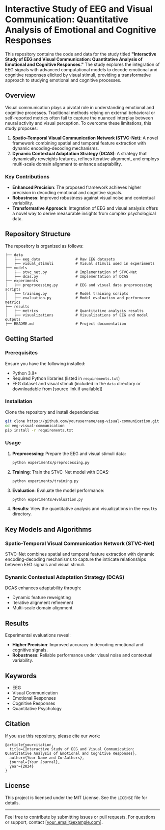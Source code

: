 # Interactive Study of EEG and Visual Communication: Quantitative Analysis of Emotional and Cognitive Responses

This repository contains the code and data for the study titled **"Interactive Study of EEG and Visual Communication: Quantitative Analysis of Emotional and Cognitive Responses."** The study explores the integration of EEG signals with advanced computational models to decode emotional and cognitive responses elicited by visual stimuli, providing a transformative approach to studying emotional and cognitive processes.

## Overview
Visual communication plays a pivotal role in understanding emotional and cognitive processes. Traditional methods relying on external behavioral or self-reported metrics often fail to capture the nuanced interplay between neural activity and visual perception. To overcome these limitations, this study proposes:

1. **Spatio-Temporal Visual Communication Network (STVC-Net)**: A novel framework combining spatial and temporal feature extraction with dynamic encoding-decoding mechanisms.
2. **Dynamic Contextual Adaptation Strategy (DCAS)**: A strategy that dynamically reweights features, refines iterative alignment, and employs multi-scale domain alignment to enhance adaptability.

### Key Contributions
- **Enhanced Precision**: The proposed framework achieves higher precision in decoding emotional and cognitive signals.
- **Robustness**: Improved robustness against visual noise and contextual variability.
- **Transformative Approach**: Integration of EEG and visual analysis offers a novel way to derive measurable insights from complex psychological data.

## Repository Structure
The repository is organized as follows:

```
├── data
│   ├── eeg_data                # Raw EEG datasets
│   ├── visual_stimuli          # Visual stimuli used in experiments
├── models
│   ├── stvc_net.py             # Implementation of STVC-Net
│   ├── dcas.py                 # Implementation of DCAS
├── experiments
│   ├── preprocessing.py        # EEG and visual data preprocessing scripts
│   ├── training.py             # Model training scripts
│   ├── evaluation.py           # Model evaluation and performance metrics
├── results
│   ├── metrics                 # Quantitative analysis results
│   ├── visualizations          # Visualizations of EEG and model outputs
├── README.md                   # Project documentation
```

## Getting Started

### Prerequisites
Ensure you have the following installed:
- Python 3.8+
- Required Python libraries (listed in `requirements.txt`)
- EEG dataset and visual stimuli (included in the `data` directory or downloadable from [source link if available])

### Installation
Clone the repository and install dependencies:

```bash
git clone https://github.com/yourusername/eeg-visual-communication.git
cd eeg-visual-communication
pip install -r requirements.txt
```

### Usage

1. **Preprocessing**: Prepare the EEG and visual stimuli data:
   ```bash
   python experiments/preprocessing.py
   ```

2. **Training**: Train the STVC-Net model with DCAS:
   ```bash
   python experiments/training.py
   ```

3. **Evaluation**: Evaluate the model performance:
   ```bash
   python experiments/evaluation.py
   ```

4. **Results**: View the quantitative analysis and visualizations in the `results` directory.

## Key Models and Algorithms

### Spatio-Temporal Visual Communication Network (STVC-Net)
STVC-Net combines spatial and temporal feature extraction with dynamic encoding-decoding mechanisms to capture the intricate relationships between EEG signals and visual stimuli.

### Dynamic Contextual Adaptation Strategy (DCAS)
DCAS enhances adaptability through:
- Dynamic feature reweighting
- Iterative alignment refinement
- Multi-scale domain alignment

## Results
Experimental evaluations reveal:
- **Higher Precision**: Improved accuracy in decoding emotional and cognitive signals.
- **Robustness**: Reliable performance under visual noise and contextual variability.

## Keywords
- EEG
- Visual Communication
- Emotional Responses
- Cognitive Responses
- Quantitative Psychology

## Citation
If you use this repository, please cite our work:

```
@article{yourcitation,
  title={Interactive Study of EEG and Visual Communication: Quantitative Analysis of Emotional and Cognitive Responses},
  author={Your Name and Co-Authors},
  journal={Your Journal},
  year={2024}
}
```

## License
This project is licensed under the MIT License. See the `LICENSE` file for details.

---

Feel free to contribute by submitting issues or pull requests. For questions or support, contact [your_email@example.com].
